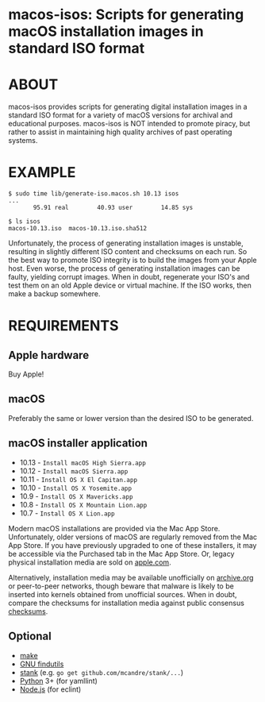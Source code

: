 # macos-isos: Scripts for generating macOS installation images in standard ISO format

# ABOUT

macos-isos provides scripts for generating digital installation images in a standard ISO format for a variety of macOS versions for archival and educational purposes. macos-isos is NOT intended to promote piracy, but rather to assist in maintaining high quality archives of past operating systems.

# EXAMPLE

```console
$ sudo time lib/generate-iso.macos.sh 10.13 isos
...
       95.91 real        40.93 user        14.85 sys

$ ls isos
macos-10.13.iso  macos-10.13.iso.sha512
```

Unfortunately, the process of generating installation images is unstable, resulting in slightly different ISO content and checksums on each run. So the best way to promote ISO integrity is to build the images from your Apple host. Even worse, the process of generating installation images can be faulty, yielding corrupt images. When in doubt, regenerate your ISO's and test them on an old Apple device or virtual machine. If the ISO works, then make a backup somewhere.

# REQUIREMENTS

## Apple hardware

Buy Apple!

## macOS

Preferably the same or lower version than the desired ISO to be generated.

## macOS installer application

* 10.13 - `Install macOS High Sierra.app`
* 10.12 - `Install macOS Sierra.app`
* 10.11 - `Install OS X El Capitan.app`
* 10.10 - `Install OS X Yosemite.app`
* 10.9 - `Install OS X Mavericks.app`
* 10.8 - `Install OS X Mountain Lion.app`
* 10.7 - `Install OS X Lion.app`

Modern macOS installations are provided via the Mac App Store. Unfortunately, older versions of macOS are regularly removed from the Mac App Store. If you have previously upgraded to one of these installers, it may be accessible via the Purchased tab in the Mac App Store. Or, legacy physical installation media are sold on [apple.com](https://www.apple.com/).

Alternatively, installation media may be available unofficially on [archive.org](https://archive.org/) or peer-to-peer networks, though beware that malware is likely to be inserted into kernels obtained from unofficial sources. When in doubt, compare the checksums for installation media against public consensus [checksums](https://github.com/notpeter/apple-installer-checksums).

## Optional

* [make](https://www.gnu.org/software/make/)
* [GNU findutils](https://www.gnu.org/software/findutils/)
* [stank](https://github.com/mcandre/stank) (e.g. `go get github.com/mcandre/stank/...`)
* [Python](https://www.python.org) 3+ (for yamllint)
* [Node.js](https://nodejs.org/en/) (for eclint)
